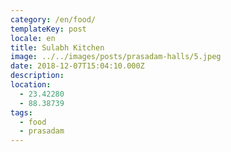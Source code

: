 ```yaml
---
category: /en/food/
templateKey: post
locale: en
title: Sulabh Kitchen
image: ../../images/posts/prasadam-halls/5.jpeg
date: 2018-12-07T15:04:10.000Z
description: 
location:
  - 23.42280
  - 88.38739
tags:
  - food
  - prasadam
---
```

[](/en/prasadam-halls/)
